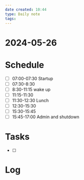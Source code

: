 ```yaml
---
date created: 10:44
type: Daily note
tags:
---
```

# 2024-05-26 
# Schedule 
- [ ] 07:00-07:30 Startup
- [ ] 07:30-8:30 
- [ ] 8:30-11:15 wake up 
- [ ] 11:15-11:30 
- [ ] 11:30-12:30 Lunch
- [ ] 12:30-15:30 
- [ ] 15:30-15:45 
- [ ] 15:45-17:00 Admin and shutdown

# Tasks 
- [ ]

# Log
